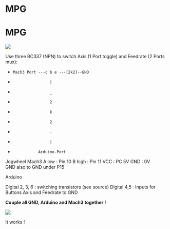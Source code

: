 # MPG

# MPG

![](http://www.cbmhardware.de/git/axis_arduino.jpg)


Use three BC337 (NPN) to switch Axis (1 Port toggle) and Feedrate (2 Ports mux): 
 

*     Mach3 Port ---c b e ---[2k2]--GND
*                     |
*                     _
*                     2
*                     k
*                     2 
*                     -
*                     |
*                Arduino-Port
             
 Jogwheel
 Mach3
 A low  : Pin 10
 B high : Pin 11
 VCC    : PC 5V
 GND    : 0V          
 GND also to GND under P15
 
 Arduino
 
 Digital 2, 3, 6 : switching transistors (see source)
 Digital 4,5 : Inputs for Buttons Axis and Feedrate to GND
 
 **Couple all GND, Arduino and Mach3 together !**
 
![]( http://www.cbmhardware.de/git/axis.jpg)

It works !
 

